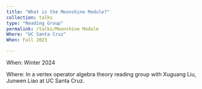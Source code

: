 ```yaml
---
title: "What is the Moonshine Module?"
collection: talks
type: "Reading Group"
permalink: /talks/Moonshine Module
Where: "UC Santa Cruz"
When: Fall 2023

---
```


When: Winter 2024 <br>

Where: In a vertex operator algebra theory reading group with Xuguang Liu, Junwen Liao at UC Santa Cruz.
